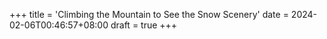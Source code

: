 +++
title = 'Climbing the Mountain to See the Snow Scenery'
date = 2024-02-06T00:46:57+08:00
draft = true
+++
